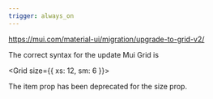 ```yaml
---
trigger: always_on
---
```


https://mui.com/material-ui/migration/upgrade-to-grid-v2/

The correct syntax for the update Mui Grid is

<Grid size={{ xs: 12, sm: 6 }}>
</Grid>

The item prop has been deprecated for the size prop.